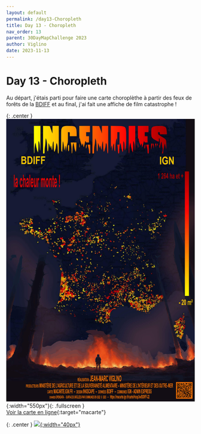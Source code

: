 ```yaml
---
layout: default
permalink: /day13-Choropleth
title: Day 13 - Choropleth
nav_order: 13
parent: 30DayMapChallenge 2023
author: Viglino
date: 2023-11-13
---
```

# Day 13 - Choropleth

Au départ, j'étais parti pour faire une carte choroplèthe à partir des feux de forêts de la [BDIFF](https://bdiff.agriculture.gouv.fr/) et au final, j'ai fait une affiche de film catastrophe !

{: .center }
![](./day13-incendies.jpg){:width="550px"}{: .fullscreen }    
[Voir la carte en ligne](https://macarte.ign.fr/carte/Hcsp3w/Incendies22){:target="macarte"}

{: .center }
[![](https://upload.wikimedia.org/wikipedia/commons/5/5a/X_icon_2.svg){:width="40px"}](https://twitter.com/jmviglino/status/1723961814512541922)
